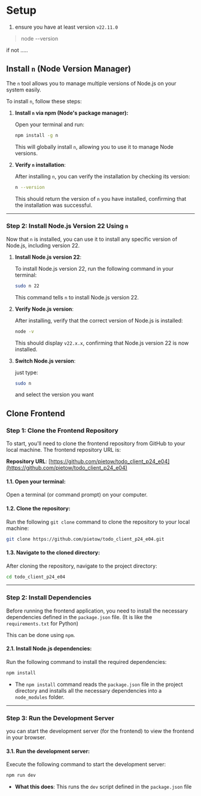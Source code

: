 # Setup

1. ensure you have at least version `v22.11.0`
> node --version

if not .....


##  Install `n` (Node Version Manager)

The `n` tool allows you to manage multiple versions of Node.js on your system easily.

To install `n`, follow these steps:

1. **Install `n` via npm (Node's package manager):**

   Open your terminal and run:
   ```bash
   npm install -g n
   ```

   This will globally install `n`, allowing you to use it to manage Node versions.

2. **Verify `n` installation**:

   After installing `n`, you can verify the installation by checking its version:
   ```bash
   n --version
   ```

   This should return the version of `n` you have installed, confirming that the installation was successful.

---

### **Step 2: Install Node.js Version 22 Using `n`**

Now that `n` is installed, you can use it to install any specific version of Node.js, including version 22.

1. **Install Node.js version 22**:
   
   To install Node.js version 22, run the following command in your terminal:
   ```bash
   sudo n 22
   ```

   This command tells `n` to install Node.js version 22. 

2. **Verify Node.js version**:

   After installing, verify that the correct version of Node.js is installed:
   ```bash
   node -v
   ```

   This should display `v22.x.x`, confirming that Node.js version 22 is now installed.

3. **Switch Node.js version**:

    just type:
    ```bash
    sudo n
    ```
    and select the version you want

## Clone Frontend


### **Step 1: Clone the Frontend Repository**

To start, you'll need to clone the frontend repository from GitHub to your local machine. The frontend repository URL is:

**Repository URL**: [https://github.com/pietow/todo_client_p24_e04](https://github.com/pietow/todo_client_p24_e04)

#### 1.1. **Open your terminal**:
   Open a terminal (or command prompt) on your computer.

#### 1.2. **Clone the repository**:
   Run the following `git clone` command to clone the repository to your local machine:
   ```bash
   git clone https://github.com/pietow/todo_client_p24_e04.git
   ```


#### 1.3. **Navigate to the cloned directory**:
   After cloning the repository, navigate to the project directory:
   ```bash
   cd todo_client_p24_e04
   ```

---

### **Step 2: Install Dependencies**

Before running the frontend application, you need to install the necessary dependencies defined in the `package.json` file.
(It is like the `requirements.txt` for Python)

 This can be done using `npm`.

#### 2.1. **Install Node.js dependencies**:
   Run the following command to install the required dependencies:
   ```bash
   npm install
   ```

   -  The `npm install` command reads the `package.json` file in the project directory and installs all the necessary dependencies into a `node_modules` folder.


---

### **Step 3: Run the Development Server**

 you can start the development server (for the frontend) to view the frontend in your browser.

#### 3.1. **Run the development server**:
   Execute the following command to start the development server:
   ```bash
   npm run dev
   ```

   - **What this does**: This runs the `dev` script defined in the `package.json` file






